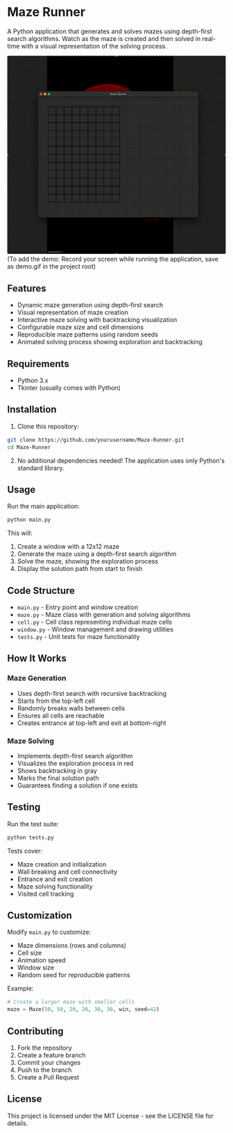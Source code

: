 # Maze Runner

A Python application that generates and solves mazes using depth-first search algorithms. Watch as the maze is created and then solved in real-time with a visual representation of the solving process.

![Maze Runner Demo](maze_runner.gif)
(To add the demo: Record your screen while running the application, save as demo.gif in the project root)

## Features

- Dynamic maze generation using depth-first search
- Visual representation of maze creation
- Interactive maze solving with backtracking visualization
- Configurable maze size and cell dimensions
- Reproducible maze patterns using random seeds
- Animated solving process showing exploration and backtracking

## Requirements

- Python 3.x
- Tkinter (usually comes with Python)

## Installation

1. Clone this repository:
```bash
git clone https://github.com/yourusername/Maze-Runner.git
cd Maze-Runner
```

2. No additional dependencies needed! The application uses only Python's standard library.

## Usage

Run the main application:
```bash
python main.py
```

This will:
1. Create a window with a 12x12 maze
2. Generate the maze using a depth-first search algorithm
3. Solve the maze, showing the exploration process
4. Display the solution path from start to finish

## Code Structure

- `main.py` - Entry point and window creation
- `maze.py` - Maze class with generation and solving algorithms
- `cell.py` - Cell class representing individual maze cells
- `window.py` - Window management and drawing utilities
- `tests.py` - Unit tests for maze functionality

## How It Works

### Maze Generation
- Uses depth-first search with recursive backtracking
- Starts from the top-left cell
- Randomly breaks walls between cells
- Ensures all cells are reachable
- Creates entrance at top-left and exit at bottom-right

### Maze Solving
- Implements depth-first search algorithm
- Visualizes the exploration process in red
- Shows backtracking in gray
- Marks the final solution path
- Guarantees finding a solution if one exists

## Testing

Run the test suite:
```bash
python tests.py
```

Tests cover:
- Maze creation and initialization
- Wall breaking and cell connectivity
- Entrance and exit creation
- Maze solving functionality
- Visited cell tracking

## Customization

Modify `main.py` to customize:
- Maze dimensions (rows and columns)
- Cell size
- Animation speed
- Window size
- Random seed for reproducible patterns

Example:
```python
# Create a larger maze with smaller cells
maze = Maze(50, 50, 20, 20, 30, 30, win, seed=42)
```

## Contributing

1. Fork the repository
2. Create a feature branch
3. Commit your changes
4. Push to the branch
5. Create a Pull Request

## License

This project is licensed under the MIT License - see the LICENSE file for details.
